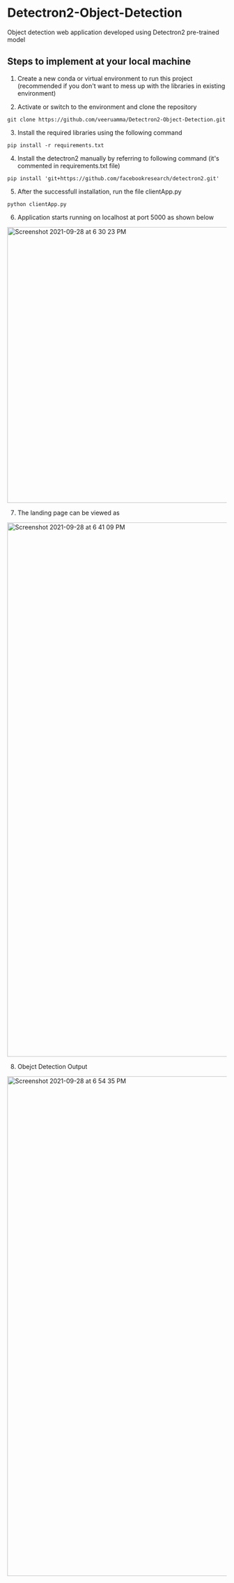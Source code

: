 # Detectron2-Object-Detection
Object detection web application developed using Detectron2 pre-trained model

## Steps to implement at your local machine
1. Create a new conda or virtual environment to run this project (recommended if you don't want to mess up with the libraries in existing environment)


2. Activate or switch to the environment and clone the repository
``` 
git clone https://github.com/veeruamma/Detectron2-Object-Detection.git
```

3. Install the required libraries using the following command
``` 
pip install -r requirements.txt 
```

4. Install the detectron2 manually by referring to following command (it's commented in requirements.txt file)
``` 
pip install 'git+https://github.com/facebookresearch/detectron2.git'
```

5. After the successfull installation, run the file clientApp.py

``` 
python clientApp.py
```

6. Application starts running on localhost at port 5000 as shown below

<img width="632" alt="Screenshot 2021-09-28 at 6 30 23 PM" src="https://user-images.githubusercontent.com/30498799/135071477-15ef9515-26c6-4a39-86eb-3a6e0cbdb806.png">

7. The landing page can be viewed as 
 
<img width="1224" alt="Screenshot 2021-09-28 at 6 41 09 PM" src="https://user-images.githubusercontent.com/30498799/135072653-2ff13b5d-9002-4e2f-8ada-14190dacaede.png">

8. Obejct Detection Output 


<img width="1145" alt="Screenshot 2021-09-28 at 6 54 35 PM" src="https://user-images.githubusercontent.com/30498799/135074307-00e104a0-f9e8-4b4c-a262-8a9c45d19c20.png">



